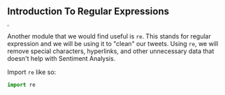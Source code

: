 <!--title="Introduction To Regular Expressions"-->

## Introduction To Regular Expressions

<img src="https://i.ibb.co/NSsGPBr/Be-Funky-design.jpg" style="zoom: 25%;" />

Another module that we would find useful is `re`. This stands for regular expression and we will be using it to "clean" our tweets. Using `re`, we will remove special characters, hyperlinks, and other unnecessary data that doesn't help with Sentiment Analysis. 



Import `re` like so: 

```python
import re
```

 